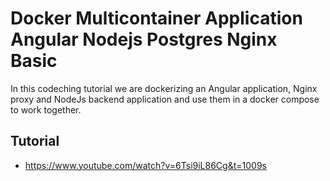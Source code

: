 # Docker Multicontainer Application Angular Nodejs Postgres Nginx Basic

In this codeching tutorial we are dockerizing an Angular application, Nginx proxy and NodeJs backend application
and use them in a docker compose to work together.
## Tutorial
* https://www.youtube.com/watch?v=6Tsi9iL86Cg&t=1009s
